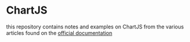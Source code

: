 # ChartJS

this repository contains notes and examples on ChartJS from the various articles found on the [official documentation](https://www.chartjs.org/docs) 